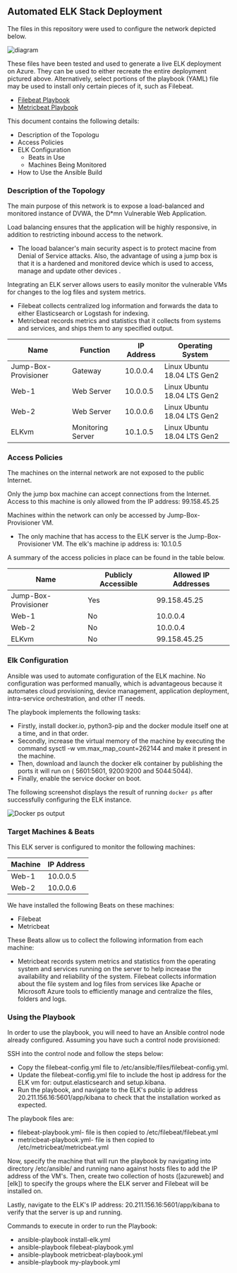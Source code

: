 ## Automated ELK Stack Deployment

The files in this repository were used to configure the network depicted below.

![diagram](https://user-images.githubusercontent.com/105833279/169910761-37a31834-4f86-4bf1-82e4-29a366527c8b.png)

These files have been tested and used to generate a live ELK deployment on Azure. They can be used to either recreate the entire deployment pictured above. Alternatively, select portions of the playbook (YAML) file may be used to install only certain pieces of it, such as Filebeat.

  - [Filebeat Playbook](https://github.com/miguelcast09/Project-1/blob/main/Ansible/filebeat-playbook.yml)
  - [Metricbeat Playbook](https://github.com/miguelcast09/Project-1/blob/main/Ansible/metricbeat-playbook.yml)
  
This document contains the following details:
- Description of the Topologu
- Access Policies
- ELK Configuration
  - Beats in Use
  - Machines Being Monitored
- How to Use the Ansible Build


### Description of the Topology

The main purpose of this network is to expose a load-balanced and monitored instance of DVWA, the D*mn Vulnerable Web Application.

Load balancing ensures that the application will be highly responsive, in addition to restricting inbound access to the network.
- The looad balancer's main security aspect is to protect macine from Denial of Service attacks. Also, the advantage of using a jump box is that it is a hardened and monitored device which is used to access, manage and update other devices .

Integrating an ELK server allows users to easily monitor the vulnerable VMs for changes to the log files and system metrics.
- Filebeat collects centralized log information and forwards the data to either Elasticsearch or Logstash for indexing.
- Metricbeat records metrics and statistics that it collects from systems and services, and ships them to any specified output.


| Name                 | Function          | IP Address | Operating System            |
|----------------------|-------------------|------------|-----------------------------|
| Jump-Box-Provisioner | Gateway           | 10.0.0.4   | Linux Ubuntu 18.04 LTS Gen2 |
| Web-1                | Web Server        | 10.0.0.5   | Linux Ubuntu 18.04 LTS Gen2 |
| Web-2                | Web Server        | 10.0.0.6   | Linux Ubuntu 18.04 LTS Gen2 |
| ELKvm                | Monitoring Server | 10.1.0.5   | Linux Ubuntu 18.04 LTS Gen2 |


### Access Policies

The machines on the internal network are not exposed to the public Internet. 

Only the jump box machine can accept connections from the Internet. Access to this machine is only allowed from the IP address: 99.158.45.25

Machines within the network can only be accessed by Jump-Box-Provisioner VM.
- The only machine that has access to the ELK server is the Jump-Box-Provisioner VM. The elk's machine ip address is: 10.1.0.5

A summary of the access policies in place can be found in the table below.

| Name                 | Publicly Accessible | Allowed IP Addresses |
|----------------------|---------------------|----------------------|
| Jump-Box-Provisioner | Yes                 | 99.158.45.25         |
| Web-1                | No                  | 10.0.0.4             |
| Web-2                | No                  | 10.0.0.4             |
| ELKvm                | No                  | 99.158.45.25         |

### Elk Configuration

Ansible was used to automate configuration of the ELK machine. No configuration was performed manually, which is advantageous because it automates cloud provisioning, device management, application deployment, intra-service orchestration, and other IT needs. 

The playbook implements the following tasks:
- Firstly, install docker.io, python3-pip and the docker module itself one at a time, and in that order.
- Secondly, increase the virtual memory of the machine by executing the command sysctl -w vm.max_map_count=262144 and make it present in the machine.
- Then, download and launch the docker elk container by publishing the ports it will run on ( 5601:5601, 9200:9200 and 5044:5044). 
- Finally, enable the service docker on boot.

The following screenshot displays the result of running `docker ps` after successfully configuring the ELK instance.

![Docker ps output](https://user-images.githubusercontent.com/105833279/170160790-1910aac5-de6c-4d08-b071-75e3e8d2fbf5.png)

### Target Machines & Beats
This ELK server is configured to monitor the following machines:

| Machine | IP Address |
|---------|------------|
| Web-1   | 10.0.0.5   |
| Web-2   | 10.0.0.6   |

We have installed the following Beats on these machines:
- Filebeat
- Metricbeat

These Beats allow us to collect the following information from each machine:

- Metricbeat records system metrics and statistics from the operating system and services running on the server to help increase the availability and reliability of the system. Filebeat collects information about the file system and log files from services like Apache or Microsoft Azure tools to efficiently manage and centralize the files, folders and logs.

### Using the Playbook
In order to use the playbook, you will need to have an Ansible control node already configured. Assuming you have such a control node provisioned: 

SSH into the control node and follow the steps below:
- Copy the filebeat-config.yml file to /etc/ansible/files/filebeat-config.yml.
- Update the filebeat-config.yml file to include the host ip address for the ELK vm for: output.elasticsearch and setup.kibana.
- Run the playbook, and navigate to the ELK's public ip address 20.211.156.16:5601/app/kibana to check that the installation worked as expected.

The playbook files are:
- filebeat-playbook.yml- file is then copied to /etc/filebeat/filebeat.yml
- metricbeat-playbook.yml- file is then copied to /etc/metricbeat/metricbeat.yml

Now, specify the machine that will run the playbook by navigating into directory /etc/ansible/ and running nano against hosts files to add the IP address of the VM's. Then, create two collection of hosts ([azureweb] and [elk]) to specify the groups where the ELK server and Filebeat will be installed on.

Lastly, navigate to the ELK's IP address: 20.211.156.16:5601/app/kibana to verify that the server is up and running.

Commands to execute in order to run the Playbook:
- ansible-playbook install-elk.yml
- ansible-playbook filebeat-playbook.yml
- ansible-playbook metricbeat-playbook.yml
- ansible-playbook my-playbook.yml
